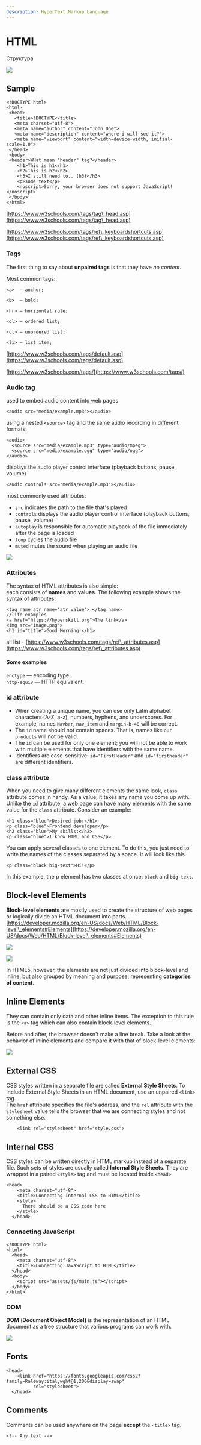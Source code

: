 ```yaml
---
description: HyperText Markup Language
---
```


# HTML

Структура

![](<../../../.gitbook/assets/изображение (2).png>)

## Sample

```markup
<!DOCTYPE html>
<html>
 <head>
   <title>!DOCTYPE</title>
   <meta charset="utf-8">
   <meta name="author" content="John Doe"> 
   <meta name="description" content="where i will see it?">
   <meta name="viewport" content="width=device-width, initial-scale=1.0">
 </head>
 <body>
 <header>WHat mean "header" tag?</header>
    <h1>This is h1</h1>
  	<h2>This is h2</h2>
  	<h3>I still need to.. (h3)</h3>
  	<p>some text</p>
  	<noscript>Sorry, your browser does not support JavaScript!</noscript>
 </body> 
</html>
```

[https://www.w3schools.com/tags/tag\_head.asp](https://www.w3schools.com/tags/tag\_head.asp)

[https://www.w3schools.com/tags/ref\_keyboardshortcuts.asp](https://www.w3schools.com/tags/ref\_keyboardshortcuts.asp)

### Tags

The first thing to say about **unpaired tags** is that they have _no content_.

Most common tags:

```
<a>  — anchor;

<b>  — bold;

<hr> — horizontal rule;

<ol> — ordered list;

<ul> — unordered list;

<li> — list item;
```

[https://www.w3schools.com/tags/default.asp](https://www.w3schools.com/tags/default.asp)

[https://www.w3schools.com/tags/](https://www.w3schools.com/tags/)

### Audio tag

used to embed audio content into web pages

```
<audio src="media/example.mp3"></audio>
```

using a nested `<source>` tag and the same audio recording in different formats:

```
<audio>
  <source src="media/example.mp3" type="audio/mpeg">
  <source src="media/example.ogg" type="audio/ogg">
</audio>
```

displays the audio player control interface (playback buttons, pause, volume)

```
<audio controls src="media/example.mp3"></audio>
```

most commonly used attributes:

* `src` indicates the path to the file that's played
* `controls` displays the audio player control interface (playback buttons, pause, volume)
* `autoplay` is responsible for automatic playback of the file immediately after the page is loaded
* `loop` cycles the audio file
* `muted` mutes the sound when playing an audio file

![](<../../../.gitbook/assets/image (13).png>)

### Attributes

The syntax of HTML attributes is also simple: \
each consists of **names** and **values**. The following example shows the syntax of attributes.

```markup
<tag_name atr_name="atr_value"> </tag_name>
//life examples
<a href="https://hyperskill.org">The link</a>
<img src="image.png">
<h1 id="title">Good Morning!</h1>
```

all list - [https://www.w3schools.com/tags/ref\_attributes.asp](https://www.w3schools.com/tags/ref\_attributes.asp)

#### Some examples

`enctype` — encoding type.\
`http-equiv` — HTTP equivalent.

### id attribute <a href="#id-attribute" id="id-attribute"></a>

* When creating a unique name, you can use only Latin alphabet characters (A-Z, a-z), numbers, hyphens, and underscores. For example, names `Navbar`, `nav_item` and `margin-b-40` will be correct.&#x20;
* The `id` name should not contain spaces. That is, names like `our products` will not be valid.
* The `id` can be used for only one element; you will not be able to work with multiple elements that have identifiers with the same name.
* Identifiers are case-sensitive: `id="FirstHeader"` and `id="firstheader"` are different identifiers.

### class attribute <a href="#class-attribute" id="class-attribute"></a>

When you need to give many different elements the same look, `class` attribute comes in handy. As a value, it takes any name you come up with. Unlike the `id` attribute, a web page can have many elements with the same value for the `class` attribute. Consider an example:

```markup
<h1 class="blue">Desired job:</h1>
<p class="blue">Frontend developer</p>
<h2 class="blue">My skills:</h2>
<p class="blue">I know HTML and CSS</p>
```

You can apply several classes to one element. To do this, you just need to write the names of the classes separated by a space. It will look like this.

```
<p class="black big-text">Hi!</p>
```

In this example, the p element has two classes at once: `black` and `big-text`.

## Block-level Elements

**Block-level elements** are mostly used to create the structure of web pages or logically divide an HTML document into parts.\
[https://developer.mozilla.org/en-US/docs/Web/HTML/Block-level\_elements#Elements](https://developer.mozilla.org/en-US/docs/Web/HTML/Block-level\_elements#Elements)

![](<../../../.gitbook/assets/изображение (6).png>)

![](<../../../.gitbook/assets/изображение (7).png>)

In HTML5, however, the elements are not just divided into block-level and inline, but also grouped by meaning and purpose, representing **categories of content**.

## Inline Elements

They can contain only data and other inline items. The exception to this rule is the `<a>` tag which can also contain block-level elements.

Before and after, the browser doesn't make a line break. Take a look at the behavior of inline elements and compare it with that of block-level elements:

![](<../../../.gitbook/assets/изображение (8).png>)

## External CSS

CSS styles written in a separate file are called **External Style Sheets**. To include External Style Sheets in an HTML document, use an unpaired `<link>` tag.\
The `href` attribute specifies the file's address,  and the `rel` attribute with the `stylesheet` value tells the browser that we are connecting styles and not something else.

```markup
    <link rel="stylesheet" href="style.css">
```

## Internal CSS

CSS styles can be written directly in HTML markup instead of a separate file. Such sets of styles are usually called **Internal Style Sheets**. They are wrapped in a paired `<style>` tag and must be located inside `<head>`

```markup
<head>
    <meta charset="utf-8">
    <title>Connecting Internal CSS to HTML</title>
    <style>
      There should be a CSS code here
    </style>
  </head>
```

### Connecting JavaScript <a href="#connecting-javascript-to-html" id="connecting-javascript-to-html"></a>

```markup
<!DOCTYPE html>
<html>
  <head>
    <meta charset="utf-8">
    <title>Connecting JavaScript to HTML</title>
  </head>
  <body>
    <script src="assets/js/main.js"></script>
  </body>
</html>
```

### DOM <a href="#briefly-about-dom" id="briefly-about-dom"></a>

**DOM** (**Document Object Model)** is the representation of an HTML document as a tree structure that various programs can work with.&#x20;

![](<../../../.gitbook/assets/image (11).png>)

## Fonts

```
<head>
    <link href="https://fonts.googleapis.com/css2?family=Raleway:ital,wght@1,200&display=swap" 
          rel="stylesheet">
  </head>
```

## Comments

Comments can be used anywhere on the page **except** the `<title>` tag.

```
<!-- Any text -->
```

